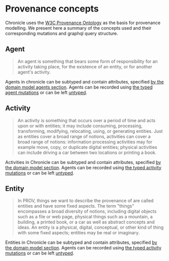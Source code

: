 # Provenance concepts

Chronicle uses the [W3C Provenance Ontology](https://www.w3.org/TR/prov-o/) as the basis for provenance modelling. We present here a summary of the concepts used and their corresponding mutations and graphql query structure.

## Agent

> An agent is something that bears some form of responsibility for an activity taking place, for the existence of an entity, or for another agent's activity.

Agents in chronicle can be subtyped and contain attributes, specified [by the domain model agents section](./domain_modelling.md#agent). Agents can be recorded using [the typed agent mutations](./recording_provenance.md#agent) or can be left [untyped](./untyped_chronicle.md#creating-an-agent-in-untyped-chronicle).


## Activity

> An activity is something that occurs over a period of time and acts upon or with entities; it may include consuming, processing, transforming, modifying, relocating, using, or generating entities. Just as entities cover a broad range of notions, activities can cover a broad range of notions: information processing activities may for example move, copy, or duplicate digital entities; physical activities can include driving a car between two locations or printing a book.

Activities in Chronicle can be subtyped and contain attributes, specified [by the domain model section](./domain_modelling.md#activity). Agents can be recorded using [the typed activity mutations](./recording_provenance.md#activity) or can be left [untyped](./untyped_chronicle.md#creating-an-activity-in-untyped-chronicle).


## Entity

> In PROV, things we want to describe the provenance of are called entities and have some fixed aspects. The term "things" encompasses a broad diversity of notions, including digital objects such as a file or web page, physical things such as a mountain, a building, a printed book, or a car as well as abstract concepts and ideas.
> An entity is a physical, digital, conceptual, or other kind of thing with some fixed aspects; entities may be real or imaginary.

Entities in Chronicle can be subtyped and contain attributes, specified [by the domain model section](./domain_modelling.md#entity). Agents can be recorded using [the typed activity mutations](./recording_provenance.md#entity) or can be left [untyped](./untyped_chronicle.md#creating-an-entity-in-untyped-chronicle).


